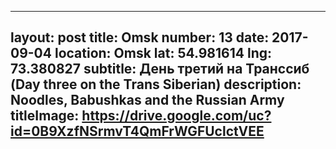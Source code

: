  ---
layout: post
title: Omsk
number: 13
date: 2017-09-04
location: Omsk
lat: 54.981614
lng: 73.380827
subtitle: День третий на Транссиб (Day three on the Trans Siberian)
description: Noodles, Babushkas and the Russian Army
titleImage: https://drive.google.com/uc?id=0B9XzfNSrmvT4QmFrWGFUclctVEE
---
